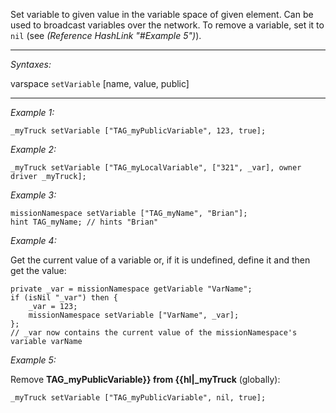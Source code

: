 Set variable to given value in the variable space of given element. Can be used to broadcast variables over the network. To remove a variable, set it to `nil` (see *(Reference HashLink "#Example 5")*).


---
*Syntaxes:*

varspace `setVariable` [name, value, public]

---
*Example 1:*

```sqf
_myTruck setVariable ["TAG_myPublicVariable", 123, true];
```

*Example 2:*

```sqf
_myTruck setVariable ["TAG_myLocalVariable", ["321", _var], owner driver _myTruck];
```

*Example 3:*

```sqf
missionNamespace setVariable ["TAG_myName", "Brian"];
hint TAG_myName; // hints "Brian"
```

*Example 4:*

Get the current value of a variable or, if it is undefined, define it and then get the value:

```sqf
private _var = missionNamespace getVariable "VarName";
if (isNil "_var") then {
	_var = 123;
	missionNamespace setVariable ["VarName", _var];
};
// _var now contains the current value of the missionNamespace's variable varName
```

*Example 5:*

Remove **TAG_myPublicVariable}} from {{hl|_myTruck** (globally):

```sqf
_myTruck setVariable ["TAG_myPublicVariable", nil, true];
```